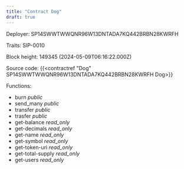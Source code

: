 ```yaml
---
title: "Contract Dog"
draft: true
---
```

Deployer: SP14SWWTWWQNR96W13DNTADA7KQ442BRBN28KWRFH

Traits:
 SIP-0010



Block height: 149345 (2024-05-09T06:16:22.000Z)

Source code: {{<contractref "Dog" SP14SWWTWWQNR96W13DNTADA7KQ442BRBN28KWRFH Dog>}}

Functions:

* burn _public_
* send_many _public_
* transfer _public_
* trasfer _public_
* get-balance _read_only_
* get-decimals _read_only_
* get-name _read_only_
* get-symbol _read_only_
* get-token-uri _read_only_
* get-total-supply _read_only_
* get-users _read_only_
